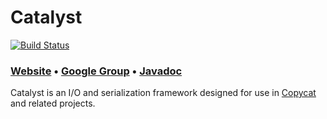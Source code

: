 # Catalyst

[![Build Status](https://travis-ci.org/kuujo/catalyst.png)](https://travis-ci.org/kuujo/catalyst)

### [Website][Website] • [Google Group][Google group] • [Javadoc][Javadoc]

Catalyst is an I/O and serialization framework designed for use in [Copycat](http://github.com/kuujo/copycat)
and related projects.

[Website]: http://kuujo.github.io/copycat/user-manual/io-serialization/
[Google group]: https://groups.google.com/forum/#!forum/copycat
[Javadoc]: http://kuujo.github.io/catalyst/api/1.0.0-beta1/
